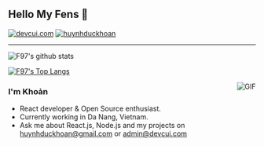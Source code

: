 ## Hello My Fens 👋
[![devcui.com](https://img.shields.io/badge/Blog-devcui.com-lightgrey "devcui.com")](https://devcui.com "devcui.com")
[![huynhduckhoan](https://img.shields.io/badge/skype-huynhduckhoan-blue "huynhduckhoan")](https://join.skype.com/invite/niUom6aZDDwa "devcui.com")

---

![F97's github stats](https://github-readme-stats.vercel.app/api?username=f97&show_icons=true&theme=onedark)

[![F97's Top Langs](https://github-readme-stats.vercel.app/api/top-langs/?username=anuraghazra&layout=compact&theme=onedark)](https://github.com/f97)

 
<img align="right" alt="GIF" src="https://i.imgur.com/fILI3Ds.gif" />

### I'm Khoản

- React developer & Open Source enthusiast.
- Currently working in Da Nang, Vietnam.
- Ask me about React.js, Node.js and my projects on [huynhduckhoan@gmail.com](mailto:huynhduckhoan@gmail.com) or [admin@devcui.com](mailto:admin@devcui.com)

<!-- 
### Tech Stack
<!-- 
![AWS](https://img.shields.io/badge/-AWS-lightgrey?style=flat&logo=amazon-aws&logoColor=232F3E)
![Google Cloud](https://img.shields.io/badge/-Google%20Cloud-lightgrey?style=flat&logo=google-cloud&logoColor=4285F4)
![Linux](https://img.shields.io/badge/-Linux-lightgrey?style=flat&logo=Linux&logoColor=FCC624)
<!-- 
![HTML5](https://img.shields.io/badge/-HTML5-lightgrey?style=flat&logo=HTML5)
![CSS3](https://img.shields.io/badge/-CSS3-lightgrey?style=flat&logo=CSS3)
![Node.js](https://img.shields.io/badge/-Node.js-lightgrey?style=flat&logo=node.js)
![React.js](https://img.shields.io/badge/-React.JS-lightgrey?style=flat&logo=react)
![React Native](https://img.shields.io/badge/-React%20Native-lightgrey?style=flat&logo=react)
<!-- 
![MySQL](https://img.shields.io/badge/-MySQL-lightgrey?style=flat&logo=mysql)
![MongoDB](https://img.shields.io/badge/-MongoDB-lightgrey?style=flat&logo=mongodb)
<!-- 
![Git](https://img.shields.io/badge/-Git-lightgrey?style=flat&logo=git)

<!-- ![GitHub](https://img.shields.io/badge/-GitHub-lightgrey?style=flat&logo=github)
![Markdown](https://img.shields.io/badge/-Markdown-lightgrey?style=flat&logo=markdown) -->
<!-- 
*I love to make friends. so if you want to say hi, I'll be happy to meet you more! 😊*
